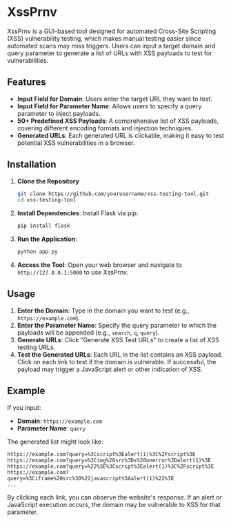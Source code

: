 # XssPrnv

XssPrnv is a GUI-based tool designed for automated Cross-Site Scripting (XSS) vulnerability testing, which makes manual testing easier since automated scans may miss triggers.  Users can input a target domain and query parameter to generate a list of URLs with XSS payloads to test for vulnerabilities.

## Features

- **Input Field for Domain**: Users enter the target URL they want to test.
- **Input Field for Parameter Name**: Allows users to specify a query parameter to inject payloads.
- **50+ Predefined XSS Payloads**: A comprehensive list of XSS payloads, covering different encoding formats and injection techniques.
- **Generated URLs**: Each generated URL is clickable, making it easy to test potential XSS vulnerabilities in a browser.

## Installation

1. **Clone the Repository**
   ```bash
   git clone https://github.com/yourusername/xss-testing-tool.git
   cd xss-testing-tool
   ```
2. **Install Dependencies**: Install Flask via pip:
   ```bash
   pip install flask
   ```
3. **Run the Application**:
   ```bash
   python app.py
   ```
4. **Access the Tool**: Open your web browser and navigate to `http://127.0.0.1:5000` to use XssPrnv.

## Usage

1. **Enter the Domain**: Type in the domain you want to test (e.g., `https://example.com`).
2. **Enter the Parameter Name**: Specify the query parameter to which the payloads will be appended (e.g., `search`, `q`, `query`).
3. **Generate URLs**: Click "Generate XSS Test URLs" to create a list of XSS testing URLs.
4. **Test the Generated URLs**: Each URL in the list contains an XSS payload. Click on each link to test if the domain is vulnerable. If successful, the payload may trigger a JavaScript alert or other indication of XSS.

## Example

If you input:

- **Domain**: `https://example.com`
- **Parameter Name**: `query`

The generated list might look like:

```
https://example.com?query=%3Cscript%3Ealert(1)%3C%2Fscript%3E
https://example.com?query=%3Cimg%20src%3Dx%20onerror%3Dalert(1)%3E
https://example.com?query=%22%3E%3Cscript%3Ealert(1)%3C%2Fscript%3E
https://example.com?query=%3Ciframe%20src%3D%22javascript%3Aalert(1)%22%3E
...
```

By clicking each link, you can observe the website's response. If an alert or JavaScript execution occurs, the domain may be vulnerable to XSS for that parameter.
